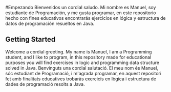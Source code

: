 #Empezando
Bienvenidos un cordial saludo.
Mi nombre es Manuel, soy estudiante de Programación, y me gusta programar, en este repositorio hecho con fines educativos encontrarás ejercicios en lógica y estructura de datos de programación resueltos en Java.
## Getting Started
Welcome a cordial greeting.
My name is Manuel, I am a Programming student, and I like to program, in this repository made for educational purposes you will find exercises in logic and programming data structure solved in Java.
Benvinguts una cordial salutació.
El meu nom és Manuel, sóc estudiant de Programació, i m'agrada programar, en aquest repositori fet amb finalitats educatives trobaràs exercicis en lògica i estructura de dades de programació resolts a Java.
